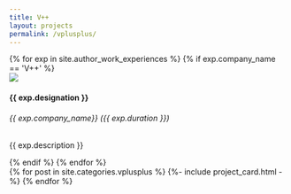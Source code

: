 ```yaml
---
title: V++
layout: projects
permalink: /vplusplus/
---
```


<div class="card">
    {% for exp in site.author_work_experiences %} {% if exp.company_name == 'V++'
      %}
      <div class="row">
        <div class="col-md-2">
          <img
            src="{{site.url}}{{site.baseurl}}/assets/img/{{ exp.company_logo }}"
            class="company-logo"
          />
        </div>
        <div class="col-md-6">
          <h4 class="experience-title">{{ exp.designation }}</h4>
          <h6 class="experience-info">{{ exp.company_name}} ({{ exp.duration }})</h6>
          <p class="experience-desc">{{ exp.description }}</p>
        </div>
      </div>
    {% endif %} {% endfor %}
</div>

<div class="row">
    {% for post in site.categories.vplusplus %}
        {%- include project_card.html -%}
    {% endfor %}
</div>